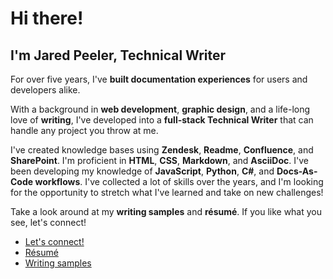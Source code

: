 # Hi there!

## I'm Jared Peeler, Technical Writer

For over five years, I've **built documentation experiences** for users and developers alike. 

With a background in **web development**, **graphic design**, and a life-long love of **writing**, I've  developed into a **full-stack Technical Writer** that can handle any project you throw at me. 

I've created knowledge bases using **Zendesk**, **Readme**, **Confluence**, and **SharePoint**. I'm proficient in **HTML**, **CSS**, **Markdown**, and **AsciiDoc**. I've been developing my knowledge of **JavaScript**, **Python**, **C#**, and **Docs-As-Code workflows**. I've collected a lot of skills over the years, and I'm looking for the opportunity to stretch what I've learned and take on new challenges!

Take a look around at my **writing samples** and **résumé**. If you like what you see, let's connect!

- [Let's connect!](mailto:jaredpeeler@gmail.com) 
- [Résumé](https://deceasedvector.github.io/portfolio/resume/)
- [Writing samples](https://deceasedvector.github.io/portfolio/writing-samples/api-guide/)
